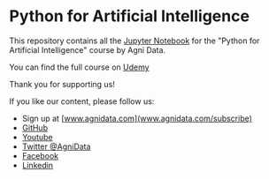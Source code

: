 # Python for Artificial Intelligence

This repository contains all the [Jupyter Notebook](notebooks/) for the "Python for Artificial Intelligence" course by Agni Data.

You can find the full course on [Udemy](insert-udemy-link-here)

Thank you for supporting us!

If you like our content, please follow us:
- Sign up at [www.agnidata.com](www.agnidata.com/subscribe)
- [GitHub](https://github.com/agni-data)
- [Youtube](https://www.youtube.com/channel/UC4VHgbsF2IjWTUNO0La8Scg)
- [Twitter @AgniData](https://twitter.com/AgniData)
- [Facebook](https://www.facebook.com/agnidata)
- [Linkedin](https://www.linkedin.com/in/agnidata)
